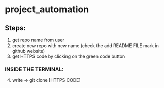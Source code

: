 # project_automation

## Steps:

1. get repo name from user
2. create new repo with new name (check the add README FILE mark in github website)
3. get HTTPS code by clicking on the green code button

### INSIDE THE TERMINAL:

4. write -> git clone [HTTPS CODE]
